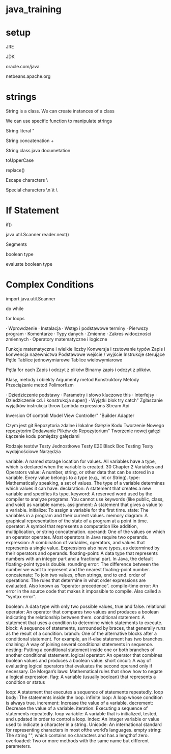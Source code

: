 # java_training


# setup

JRE

JDK

oracle.com/java

netbeans.apache.org


# strings

String is a class.
We can create instances of a class

We can use specific function to manipulate strings

String literal "

String concatenation +

String class java documetation

toUpperCase

replace()

Escape characters \

Special characters \n \t \\

# If Statement

if()

java.util.Scanner
reader.next()

Segments

boolean type

evaluate boolean type

# Complex Conditions

import java.util.Scanner

do while 

for loops




·  Wprowdzenie
·  Instalacja
·  Wstęp i podstawowe terminy
·  Pierwszy program
·  Komentarze
·  Typy danych
·  Zmienne
·  Zakres widoczności zmiennych
·  Operatory matematyczne i logiczne


Funkcje matematyczne i wielkie liczby
Konwersja i rzutowanie typów
Zapis i konwencja nazewnictwa
Podstawowe wejście / wyjście
Instrukcje sterujące
Pętle
Tablice jednowymiarowe
Tablice wielowymiarowe

Pętla for each
Zapis i odczyt z plików
Binarny zapis i odczyt z plików.


Klasy, metody i obiekty
Argumenty metod
Konstruktory
Metody
Przeciążanie metod
Polimorfizm

·  Dziedziczenie podstawy
·  Parametry i słowo kluczowe this
·  Interfejsy
·  Dziedziczenie cd. i konstrukcja super()
·  Wyjątki blok try catch"
Zgłaszanie wyjątków instrukcja throw Lambda expressions
Stream Api


Inversion Of controll
Model View Controller"
"Builder
Adapter



Czym jest git
Repozytoria zdalne i lokalne
Gałęzie Kodu
Tworzenie Nowego repozytorim
Dodawanie Plików do Repozytorium"
Tworzenie nowej gałęzi
Łączenie kodu pomiędzy gałęziami


Rodzaje testów
Testy Jednostkowe
Testy E2E
Black Box Testing
Testy wydajnościowe
Narzędzia



variable: A named storage location for values. All variables have a type, which is declared when the variable is created. 30 Chapter 2 Variables and Operators 
value: A number, string, or other data that can be stored in a variable. Every value belongs to a type (e.g., int or String). 
type: Mathematically speaking, a set of values. The type of a variable determines which values it can have. 
declaration: A statement that creates a new variable and specifies its type. 
keyword: A reserved word used by the compiler to analyze programs. You cannot use keywords (like public, class, and void) as variable names. 
assignment: A statement that gives a value to a variable. 
initialize: To assign a variable for the first time. 
state: The variables in a program and their current values. memory 
diagram: A graphical representation of the state of a program at a point in time. 
operator: A symbol that represents a computation like addition, multiplication, or string concatenation. 
operand: One of the values on which an operator operates. Most operators in Java require two operands. 
expression: A combination of variables, operators, and values that represents a single value. Expressions also have types, as determined by their operators and operands. 
floating-point: A data type that represents numbers with an integer part and a fractional part. In Java, the default floating-point type is double. rounding 
error: The difference between the number we want to represent and the nearest floating-point number. 
concatenate: To join two values, often strings, end to end. order of 
operations: The rules that determine in what order expressions are evaluated. Also known as “operator precedence”. compile-time 
error: An error in the source code that makes it impossible to compile. Also called a “syntax error”.



boolean: A data type with only two possible values, true and false.
relational operator: An operator that compares two values and produces a boolean indicating the relationship between them.
conditional statement: A statement that uses a condition to determine which statements to execute.
block: A sequence of statements, surrounded by braces, that generally runs as the result of a condition.
branch: One of the alternative blocks after a conditional statement. For example, an if-else statement has two branches.
chaining: A way of joining several conditional statements in sequence.
nesting: Putting a conditional statement inside one or both branches of another conditional statement.
logical operator: An operator that combines boolean values and produces a boolean value.
short circuit: A way of evaluating logical operators that evaluates the second operand only if necessary.
De Morgan’s laws: Mathematical rules that show how to negate a logical expression.
flag: A variable (usually boolean) that represents a condition or status


loop: A statement that executes a sequence of statements repeatedly.
loop body: The statements inside the loop.
infinite loop: A loop whose condition is always true.
increment: Increase the value of a variable.
decrement: Decrease the value of a variable.
iteration: Executing a sequence of statements repeatedly.
loop variable: A variable that is initialized, tested, and updated in order to control a loop.
index: An integer variable or value used to indicate a character in a string.
Unicode: An international standard for representing characters in most ofthe world’s languages.
empty string: The string "", which contains no characters and has a lengthof zero.
overloaded: Two or more methods with the same name but different parameters.